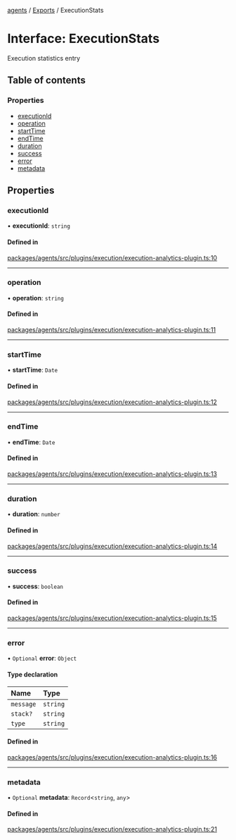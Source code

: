 <!-- 
 ⚠️  AUTO-GENERATED FILE - DO NOT EDIT MANUALLY
 This file is automatically generated by scripts/docs-generator.js
 To make changes, edit the source TypeScript files or update the generator script
-->

[agents](../../) / [Exports](../modules) / ExecutionStats

# Interface: ExecutionStats

Execution statistics entry

## Table of contents

### Properties

- [executionId](ExecutionStats#executionid)
- [operation](ExecutionStats#operation)
- [startTime](ExecutionStats#starttime)
- [endTime](ExecutionStats#endtime)
- [duration](ExecutionStats#duration)
- [success](ExecutionStats#success)
- [error](ExecutionStats#error)
- [metadata](ExecutionStats#metadata)

## Properties

### executionId

• **executionId**: `string`

#### Defined in

[packages/agents/src/plugins/execution/execution-analytics-plugin.ts:10](https://github.com/woojubb/robota/blob/c50179e56752f80ea03c64201e29ab12275152bf/packages/agents/src/plugins/execution/execution-analytics-plugin.ts#L10)

___

### operation

• **operation**: `string`

#### Defined in

[packages/agents/src/plugins/execution/execution-analytics-plugin.ts:11](https://github.com/woojubb/robota/blob/c50179e56752f80ea03c64201e29ab12275152bf/packages/agents/src/plugins/execution/execution-analytics-plugin.ts#L11)

___

### startTime

• **startTime**: `Date`

#### Defined in

[packages/agents/src/plugins/execution/execution-analytics-plugin.ts:12](https://github.com/woojubb/robota/blob/c50179e56752f80ea03c64201e29ab12275152bf/packages/agents/src/plugins/execution/execution-analytics-plugin.ts#L12)

___

### endTime

• **endTime**: `Date`

#### Defined in

[packages/agents/src/plugins/execution/execution-analytics-plugin.ts:13](https://github.com/woojubb/robota/blob/c50179e56752f80ea03c64201e29ab12275152bf/packages/agents/src/plugins/execution/execution-analytics-plugin.ts#L13)

___

### duration

• **duration**: `number`

#### Defined in

[packages/agents/src/plugins/execution/execution-analytics-plugin.ts:14](https://github.com/woojubb/robota/blob/c50179e56752f80ea03c64201e29ab12275152bf/packages/agents/src/plugins/execution/execution-analytics-plugin.ts#L14)

___

### success

• **success**: `boolean`

#### Defined in

[packages/agents/src/plugins/execution/execution-analytics-plugin.ts:15](https://github.com/woojubb/robota/blob/c50179e56752f80ea03c64201e29ab12275152bf/packages/agents/src/plugins/execution/execution-analytics-plugin.ts#L15)

___

### error

• `Optional` **error**: `Object`

#### Type declaration

| Name | Type |
| :------ | :------ |
| `message` | `string` |
| `stack?` | `string` |
| `type` | `string` |

#### Defined in

[packages/agents/src/plugins/execution/execution-analytics-plugin.ts:16](https://github.com/woojubb/robota/blob/c50179e56752f80ea03c64201e29ab12275152bf/packages/agents/src/plugins/execution/execution-analytics-plugin.ts#L16)

___

### metadata

• `Optional` **metadata**: `Record`\<`string`, `any`\>

#### Defined in

[packages/agents/src/plugins/execution/execution-analytics-plugin.ts:21](https://github.com/woojubb/robota/blob/c50179e56752f80ea03c64201e29ab12275152bf/packages/agents/src/plugins/execution/execution-analytics-plugin.ts#L21)
